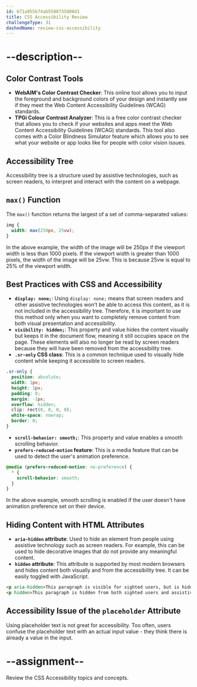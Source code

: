 ```yaml
---
id: 671a955b74ab5588735800d1
title: CSS Accessibility Review
challengeType: 31
dashedName: review-css-accessibility
---
```


# --description--

## Color Contrast Tools

- **WebAIM's Color Contrast Checker**: This online tool allows you to input the foreground and background colors of your design and instantly see if they meet the Web Content Accessibility Guidelines (WCAG) standards.
- **TPGi Colour Contrast Analyzer**: This is a free color contrast checker that allows you to check if your websites and apps meet the Web Content Accessibility Guidelines (WCAG) standards. This tool also comes with a Color Blindness Simulator feature which allows you to see what your website or app looks like for people with color vision issues.

## Accessibility Tree

Accessibility tree is a structure used by assistive technologies, such as screen readers, to interpret and interact with the content on a webpage.

## `max()` Function

The `max()` function returns the largest of a set of comma-separated values:

```css
img {
  width: max(250px, 25vw);
}
```

In the above example, the width of the image will be 250px if the viewport width is less than 1000 pixels. If the viewport width is greater than 1000 pixels, the width of the image will be 25vw. This is because 25vw is equal to 25% of the viewport width.

## Best Practices with CSS and Accessibility

- **`display: none;`**: Using `display: none;` means that screen readers and other assistive technologies won't be able to access this content, as it is not included in the accessibility tree. Therefore, it is important to use this method only when you want to completely remove content from both visual presentation and accessibility.
- **`visibility: hidden;`**: This property and value hides the content visually but keeps it in the document flow, meaning it still occupies space on the page. These elements will also no longer be read by screen readers because they will have been removed from the accessibility tree.
- **`.sr-only` CSS class**: This is a common technique used to visually hide content while keeping it accessible to screen readers.

```css
.sr-only {
  position: absolute;
  width: 1px;
  height: 1px;
  padding: 0;
  margin: -1px;
  overflow: hidden;
  clip: rect(0, 0, 0, 0);
  white-space: nowrap;
  border: 0;
}
```

- **`scroll-behavior: smooth;`**: This property and value enables a smooth scrolling behavior.
- **`prefers-reduced-motion` feature**: This is a media feature that can be used to detect the user's animation preference.

```css
@media (prefers-reduced-motion: no-preference) {
  * {
    scroll-behavior: smooth;
  }
}
```

In the above example, smooth scrolling is enabled if the user doesn't have animation preference set on their device.

## Hiding Content with HTML Attributes

- **`aria-hidden` attribute**: Used to hide an element from people using assistive technology such as screen readers. For example, this can be used to hide decorative images that do not provide any meaningful content.
- **`hidden` attribute**: This attribute is supported by most modern browsers and hides content both visually and from the accessibility tree. It can be easily toggled with JavaScript.

```html
<p aria-hidden>This paragraph is visible for sighted users, but is hidden from assistive technology.</p>
<p hidden>This paragraph is hidden from both sighted users and assistive technology.</p>
```

## Accessibility Issue of the `placeholder` Attribute

Using placeholder text is not great for accessibility. Too often, users confuse the placeholder text with an actual input value - they think there is already a value in the input.

# --assignment--

Review the CSS Accessibility topics and concepts.
